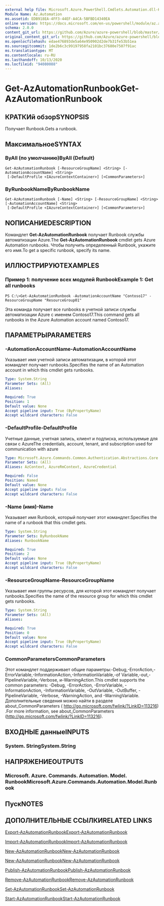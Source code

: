 ```yaml
---
external help file: Microsoft.Azure.PowerShell.Cmdlets.Automation.dll-Help.xml
Module Name: Az.Automation
ms.assetid: EDB918EA-4FF3-44EF-A4CA-5BFBD14340EA
online version: https://docs.microsoft.com/en-us/powershell/module/az.automation/get-azautomationrunbook
schema: 2.0.0
content_git_url: https://github.com/Azure/azure-powershell/blob/master/src/Automation/Automation/help/Get-AzAutomationRunbook.md
original_content_git_url: https://github.com/Azure/azure-powershell/blob/master/src/Automation/Automation/help/Get-AzAutomationRunbook.md
ms.openlocfilehash: edae476893de5a64e950902d2de7b31fe53b51ea
ms.sourcegitcommit: 1de2b6c3c99197958fa2101bc37680e7507f91ac
ms.translationtype: MT
ms.contentlocale: ru-RU
ms.lasthandoff: 10/13/2020
ms.locfileid: "94080088"
---
```

# <span data-ttu-id="ef8b0-101">Get-AzAutomationRunbook</span><span class="sxs-lookup"><span data-stu-id="ef8b0-101">Get-AzAutomationRunbook</span></span>

## <span data-ttu-id="ef8b0-102">КРАТКИй обзор</span><span class="sxs-lookup"><span data-stu-id="ef8b0-102">SYNOPSIS</span></span>
<span data-ttu-id="ef8b0-103">Получает Runbook.</span><span class="sxs-lookup"><span data-stu-id="ef8b0-103">Gets a runbook.</span></span>

## <span data-ttu-id="ef8b0-104">Максимальное</span><span class="sxs-lookup"><span data-stu-id="ef8b0-104">SYNTAX</span></span>

### <span data-ttu-id="ef8b0-105">ByAll (по умолчанию)</span><span class="sxs-lookup"><span data-stu-id="ef8b0-105">ByAll (Default)</span></span>
```
Get-AzAutomationRunbook [-ResourceGroupName] <String> [-AutomationAccountName] <String>
 [-DefaultProfile <IAzureContextContainer>] [<CommonParameters>]
```

### <span data-ttu-id="ef8b0-106">ByRunbookName</span><span class="sxs-lookup"><span data-stu-id="ef8b0-106">ByRunbookName</span></span>
```
Get-AzAutomationRunbook [-Name] <String> [-ResourceGroupName] <String> [-AutomationAccountName] <String>
 [-DefaultProfile <IAzureContextContainer>] [<CommonParameters>]
```

## <span data-ttu-id="ef8b0-107">NОПИСАНИЕ</span><span class="sxs-lookup"><span data-stu-id="ef8b0-107">DESCRIPTION</span></span>
<span data-ttu-id="ef8b0-108">Командлет **Get-AzAutomationRunbook** получает Runbook службы автоматизации Azure.</span><span class="sxs-lookup"><span data-stu-id="ef8b0-108">The **Get-AzAutomationRunbook** cmdlet gets Azure Automation runbooks.</span></span>
<span data-ttu-id="ef8b0-109">Чтобы получить определенный Runbook, укажите его имя.</span><span class="sxs-lookup"><span data-stu-id="ef8b0-109">To get a specific runbook, specify its name.</span></span>

## <span data-ttu-id="ef8b0-110">ИЛЛЮСТРИРУЮТ</span><span class="sxs-lookup"><span data-stu-id="ef8b0-110">EXAMPLES</span></span>

### <span data-ttu-id="ef8b0-111">Пример 1: получение всех модулей Runbook</span><span class="sxs-lookup"><span data-stu-id="ef8b0-111">Example 1: Get all runbooks</span></span>
```
PS C:\>Get-AzAutomationRunbook -AutomationAccountName "Contoso17" -ResourceGroupName "ResourceGroup01"
```

<span data-ttu-id="ef8b0-112">Эта команда получает все runbooks в учетной записи службы автоматизации Azure с именем Contoso17.</span><span class="sxs-lookup"><span data-stu-id="ef8b0-112">This command gets all runbooks in the Azure Automation account named Contoso17.</span></span>

## <span data-ttu-id="ef8b0-113">ПАРАМЕТРЫ</span><span class="sxs-lookup"><span data-stu-id="ef8b0-113">PARAMETERS</span></span>

### <span data-ttu-id="ef8b0-114">-AutomationAccountName</span><span class="sxs-lookup"><span data-stu-id="ef8b0-114">-AutomationAccountName</span></span>
<span data-ttu-id="ef8b0-115">Указывает имя учетной записи автоматизации, в которой этот командлет получает runbooks.</span><span class="sxs-lookup"><span data-stu-id="ef8b0-115">Specifies the name of an Automation account in which this cmdlet gets runbooks.</span></span>

```yaml
Type: System.String
Parameter Sets: (All)
Aliases:

Required: True
Position: 1
Default value: None
Accept pipeline input: True (ByPropertyName)
Accept wildcard characters: False
```

### <span data-ttu-id="ef8b0-116">-DefaultProfile</span><span class="sxs-lookup"><span data-stu-id="ef8b0-116">-DefaultProfile</span></span>
<span data-ttu-id="ef8b0-117">Учетные данные, учетная запись, клиент и подписка, используемые для связи с Azure</span><span class="sxs-lookup"><span data-stu-id="ef8b0-117">The credentials, account, tenant, and subscription used for communication with azure</span></span>

```yaml
Type: Microsoft.Azure.Commands.Common.Authentication.Abstractions.Core.IAzureContextContainer
Parameter Sets: (All)
Aliases: AzContext, AzureRmContext, AzureCredential

Required: False
Position: Named
Default value: None
Accept pipeline input: False
Accept wildcard characters: False
```

### <span data-ttu-id="ef8b0-118">-Name (имя)</span><span class="sxs-lookup"><span data-stu-id="ef8b0-118">-Name</span></span>
<span data-ttu-id="ef8b0-119">Указывает имя Runbook, который получает этот командлет.</span><span class="sxs-lookup"><span data-stu-id="ef8b0-119">Specifies the name of a runbook that this cmdlet gets.</span></span>

```yaml
Type: System.String
Parameter Sets: ByRunbookName
Aliases: RunbookName

Required: True
Position: 2
Default value: None
Accept pipeline input: True (ByPropertyName)
Accept wildcard characters: False
```

### <span data-ttu-id="ef8b0-120">-ResourceGroupName</span><span class="sxs-lookup"><span data-stu-id="ef8b0-120">-ResourceGroupName</span></span>
<span data-ttu-id="ef8b0-121">Указывает имя группы ресурсов, для которой этот командлет получает runbooks.</span><span class="sxs-lookup"><span data-stu-id="ef8b0-121">Specifies the name of the resource group for which this cmdlet gets runbooks.</span></span>

```yaml
Type: System.String
Parameter Sets: (All)
Aliases:

Required: True
Position: 0
Default value: None
Accept pipeline input: True (ByPropertyName)
Accept wildcard characters: False
```

### <span data-ttu-id="ef8b0-122">CommonParameters</span><span class="sxs-lookup"><span data-stu-id="ef8b0-122">CommonParameters</span></span>
<span data-ttu-id="ef8b0-123">Этот командлет поддерживает общие параметры:-Debug,-ErrorAction,-ErrorVariable,-InformationAction,-InformationVariable,-of Variable,-out,-PipelineVariable,-Verbose, и-WarningAction.</span><span class="sxs-lookup"><span data-stu-id="ef8b0-123">This cmdlet supports the common parameters: -Debug, -ErrorAction, -ErrorVariable, -InformationAction, -InformationVariable, -OutVariable, -OutBuffer, -PipelineVariable, -Verbose, -WarningAction, and -WarningVariable.</span></span> <span data-ttu-id="ef8b0-124">Дополнительные сведения можно найти в разделе about_CommonParameters ( http://go.microsoft.com/fwlink/?LinkID=113216) .</span><span class="sxs-lookup"><span data-stu-id="ef8b0-124">For more information, see about_CommonParameters (http://go.microsoft.com/fwlink/?LinkID=113216).</span></span>

## <span data-ttu-id="ef8b0-125">ВХОДНЫЕ данные</span><span class="sxs-lookup"><span data-stu-id="ef8b0-125">INPUTS</span></span>

### <span data-ttu-id="ef8b0-126">System. String</span><span class="sxs-lookup"><span data-stu-id="ef8b0-126">System.String</span></span>

## <span data-ttu-id="ef8b0-127">НАПРЯЖЕНИЕ</span><span class="sxs-lookup"><span data-stu-id="ef8b0-127">OUTPUTS</span></span>

### <span data-ttu-id="ef8b0-128">Microsoft. Azure. Commands. Automation. Model. Runbook</span><span class="sxs-lookup"><span data-stu-id="ef8b0-128">Microsoft.Azure.Commands.Automation.Model.Runbook</span></span>

## <span data-ttu-id="ef8b0-129">Пуск</span><span class="sxs-lookup"><span data-stu-id="ef8b0-129">NOTES</span></span>

## <span data-ttu-id="ef8b0-130">ДОПОЛНИТЕЛЬНЫЕ ССЫЛКИ</span><span class="sxs-lookup"><span data-stu-id="ef8b0-130">RELATED LINKS</span></span>

[<span data-ttu-id="ef8b0-131">Export-AzAutomationRunbook</span><span class="sxs-lookup"><span data-stu-id="ef8b0-131">Export-AzAutomationRunbook</span></span>](./Export-AzAutomationRunbook.md)

[<span data-ttu-id="ef8b0-132">Import-AzAutomationRunbook</span><span class="sxs-lookup"><span data-stu-id="ef8b0-132">Import-AzAutomationRunbook</span></span>](./Import-AzAutomationRunbook.md)

[<span data-ttu-id="ef8b0-133">New-AzAutomationRunbook</span><span class="sxs-lookup"><span data-stu-id="ef8b0-133">New-AzAutomationRunbook</span></span>](./New-AzAutomationRunbook.md)

[<span data-ttu-id="ef8b0-134">New-AzAutomationRunbook</span><span class="sxs-lookup"><span data-stu-id="ef8b0-134">New-AzAutomationRunbook</span></span>](./New-AzAutomationRunbook.md)

[<span data-ttu-id="ef8b0-135">Publish-AzAutomationRunbook</span><span class="sxs-lookup"><span data-stu-id="ef8b0-135">Publish-AzAutomationRunbook</span></span>](./Publish-AzAutomationRunbook.md)

[<span data-ttu-id="ef8b0-136">Remove-AzAutomationRunbook</span><span class="sxs-lookup"><span data-stu-id="ef8b0-136">Remove-AzAutomationRunbook</span></span>](./Remove-AzAutomationRunbook.md)

[<span data-ttu-id="ef8b0-137">Set-AzAutomationRunbook</span><span class="sxs-lookup"><span data-stu-id="ef8b0-137">Set-AzAutomationRunbook</span></span>](./Set-AzAutomationRunbook.md)

[<span data-ttu-id="ef8b0-138">Start-AzAutomationRunbook</span><span class="sxs-lookup"><span data-stu-id="ef8b0-138">Start-AzAutomationRunbook</span></span>](./Start-AzAutomationRunbook.md)



